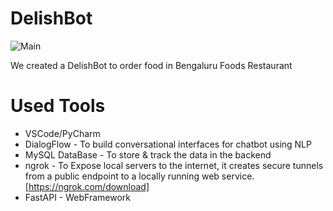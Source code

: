 # DelishBot
![Main](https://github.com/RaviMB962/DelishBot/assets/95517431/4db00e2b-5ed5-4094-9996-53f11eee1f3f)


We created a DelishBot to order food in Bengaluru Foods Restaurant
# Used Tools
* VSCode/PyCharm
* DialogFlow - To build conversational interfaces for chatbot using NLP
* MySQL DataBase - To store & track the data in the backend
* ngrok - To Expose local servers to the internet, it creates secure tunnels from a public endpoint to a locally running web service. [https://ngrok.com/download]
* FastAPI - WebFramework

